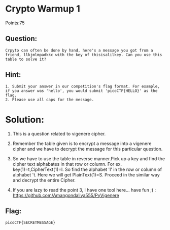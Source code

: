#  Crypto Warmup 1

Points:75

## Question:

```
Crpyto can often be done by hand, here's a message you got from a friend, llkjmlmpadkkc with the key of thisisalilkey. Can you use this table to solve it?
```


## Hint:

```
1. Submit your answer in our competition's flag format. For example, if you answer was 'hello', you would submit 'picoCTF{HELLO}' as the flag.
2. Please use all caps for the message.
```


# Solution:

1. This is a question related to vigenere cipher.

2. Remember the table given is to encrypt a message into a vigenere cipher and we have to decrypt the message for this particular      question.

3. So we have to use the table in reverse manner.Pick up a key and find the cipher text alphabates in that row or column. For ex. key(1)=t,CipherText(1)=l. So find the alphabet 'l' in the row or column of alphabet 't. Here we will get PlainText(1)=S. Proceed in the similar way and decrypt the entire Cipher.

4. If you are lazy to read the point 3, I have one tool here... have fun ;) : https://github.com/Amangondaliya555/PyVigenere

## Flag:

```
picoCTF{SECRETMESSAGE}
```
